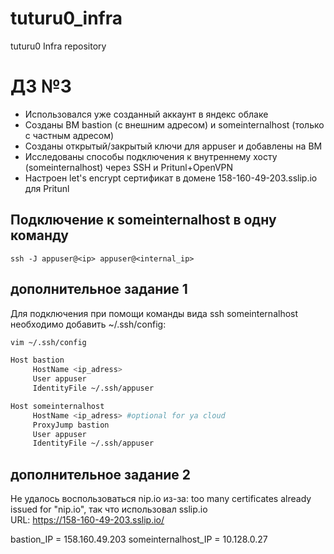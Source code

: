 # tuturu0_infra
tuturu0 Infra repository

# ДЗ №3

- Использовался уже созданный аккаунт в яндекс облаке
- Созданы ВМ bastion (с внешним адресом) и someinternalhost (только с частным адресом)
- Созданы открытый/закрытый ключи для appuser и добавлены на ВМ
- Исследованы способы подключения к внутреннему хосту (someinternalhost) через SSH и Pritunl+OpenVPN
- Настроен let's encrypt сертификат в домене 158-160-49-203.sslip.io для Pritunl

## Подключение к someinternalhost в одну команду

```
ssh -J appuser@<ip> appuser@<internal_ip>
```

## дополнительное задание 1
Для подключения при помощи команды вида ssh someinternalhost необходимо добавить ~/.ssh/config:

```Bash
vim ~/.ssh/config

Host bastion
     HostName <ip_adress>
     User appuser
     IdentityFile ~/.ssh/appuser

Host someinternalhost
     HostName <ip_adress> #optional for ya cloud
     ProxyJump bastion
     User appuser
     IdentityFile ~/.ssh/appuser

```

## дополнительное задание 2
Не удалось воспользоваться nip.io из-за: too many certificates already issued for \"nip.io\", так что использовал sslip.io<br>
URL: https://158-160-49-203.sslip.io/

bastion_IP = 158.160.49.203
someinternalhost_IP = 10.128.0.27
